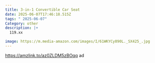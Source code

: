 ```yaml
---
title: 3-in-1 Convertible Car Seat
date: 2025-06-07T17:46:18.515Z
tags: " 2025-06-07"
Category: other
description: |+
  119.xx

image: https://m.media-amazon.com/images/I/61WKYCy890L._SX425_.jpg
---
```

https://amzlink.to/az0ZLDM5zBOqq   ad